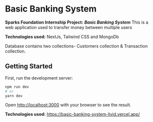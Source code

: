 # Basic Banking System

**Sparks Foundation Internship Project:** **_Basic Banking System_**
This is a web application used to transfer money between multiple users

**Technologies used:**
NextJs, Tailwind CSS and MongoDb

Database contains two collections- Customers collection & Transaction collection.

## Getting Started

First, run the development server:

```bash
npm run dev
# or
yarn dev
```

Open [http://localhost:3000](http://localhost:3000) with your browser to see the result.

**Technologies used:**
https://basic-banking-system-livid.vercel.app/

